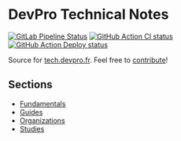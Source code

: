 # DevPro Technical Notes

[![GitLab Pipeline Status](https://gitlab.com/devpro-labs/enablement/tech-notes/badges/main/pipeline.svg)](https://gitlab.com/devpro-labs/enablement/tech-notes/-/pipelines)
[![GitHub Action CI status](https://github.com/devpro/tech-notes/actions/workflows/ci.yml/badge.svg?branch=main)](https://github.com/devpro/tech-notes/actions/workflows/ci.yml)
[![GitHub Action Deploy status](https://github.com/devpro/tech-notes/actions/workflows/deploy.yml/badge.svg?branch=main)](https://github.com/devpro/tech-notes/actions/workflows/deploy.yml)

Source for [tech.devpro.fr](https://tech.devpro.fr).
Feel free to [contribute](CONTRIBUTING.md)!

## Sections

* [Fundamentals](docs/fundamentals/fundamentals.md)
* [Guides](docs/guides/guides.md)
* [Organizations](docs/organizations/organizations.md)
* [Studies](docs/studies/adr/adr.md)

<!-- https://wiki-tech.io/ -->
